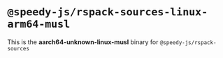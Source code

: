 # `@speedy-js/rspack-sources-linux-arm64-musl`

This is the **aarch64-unknown-linux-musl** binary for `@speedy-js/rspack-sources`

